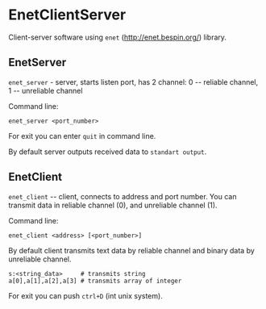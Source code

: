 # EnetClientServer
Client-server software using `enet` (http://enet.bespin.org/) library.

## EnetServer

`enet_server` - server, starts listen port, has 2 channel: 0 -- reliable channel, 1 -- unreliable channel

Command line:

`enet_server <port_number>`

For exit you can enter `quit` in command line.

By default server outputs received data to `standart output`.

## EnetClient

`enet_client` -- client, connects to address and port number. You can transmit data in reliable channel (0), and unreliable channel (1).

Command line:

`enet_client <address> [<port_number>]`

By default client transmits text data by reliable channel and binary data by unreliable channel.

```
s:<string_data>     # transmits string
a[0],a[1],a[2],a[3] # transmits array of integer
```

For exit you can push `ctrl+D` (int unix system).
